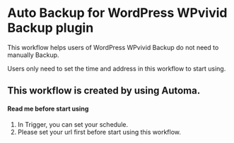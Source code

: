 # Auto Backup for WordPress WPvivid Backup plugin

This workflow helps users of WordPress WPvivid Backup do not need to manually Backup. 

Users only need to set the time and address in this workflow to start using.

This workflow is created by using Automa.
---

#### Read me before start using 
1. In Trigger, you can set your schedule.
1. Please set your url first before start using this workflow.
